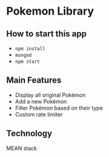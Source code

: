 # Pokemon Library

## How to start this app

* `npm install`
* `mongod`
* `npm start`

## Main Features
- Display all original Pokémon
- Add a new Pokémon
- Filter Pokémon based on their type
- Custom rate limiter

## Technology
MEAN stack